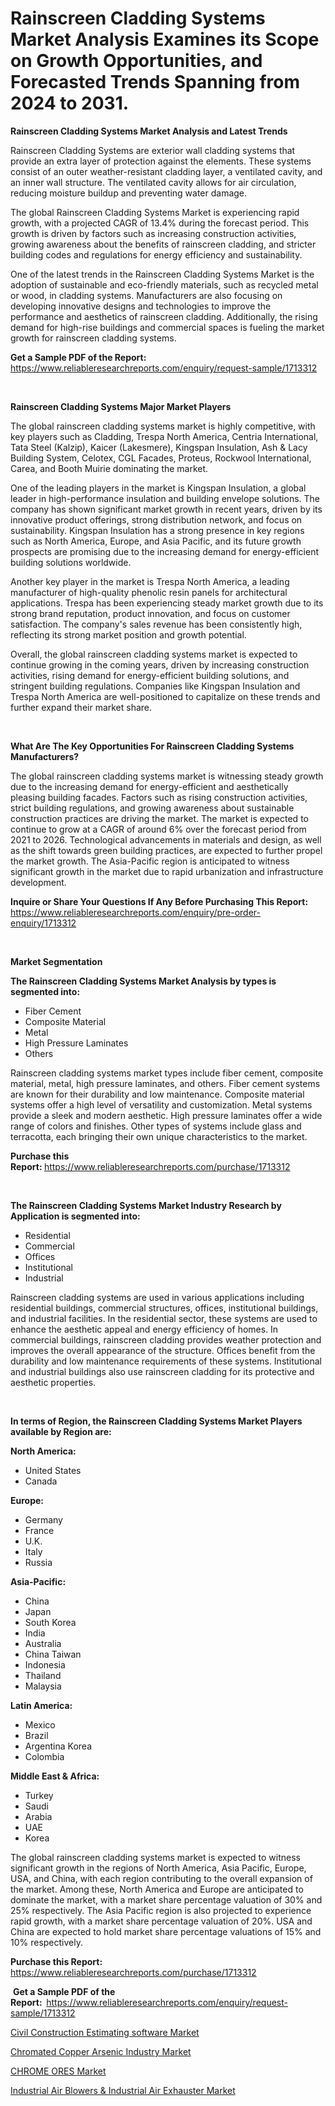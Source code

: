 <p><h1>Rainscreen Cladding Systems Market Analysis Examines its Scope on Growth Opportunities, and Forecasted Trends Spanning from 2024 to 2031.</h1></p><p><strong>Rainscreen Cladding Systems Market Analysis and Latest Trends</strong></p>
<p><p>Rainscreen Cladding Systems are exterior wall cladding systems that provide an extra layer of protection against the elements. These systems consist of an outer weather-resistant cladding layer, a ventilated cavity, and an inner wall structure. The ventilated cavity allows for air circulation, reducing moisture buildup and preventing water damage.</p><p>The global Rainscreen Cladding Systems Market is experiencing rapid growth, with a projected CAGR of 13.4% during the forecast period. This growth is driven by factors such as increasing construction activities, growing awareness about the benefits of rainscreen cladding, and stricter building codes and regulations for energy efficiency and sustainability.</p><p>One of the latest trends in the Rainscreen Cladding Systems Market is the adoption of sustainable and eco-friendly materials, such as recycled metal or wood, in cladding systems. Manufacturers are also focusing on developing innovative designs and technologies to improve the performance and aesthetics of rainscreen cladding. Additionally, the rising demand for high-rise buildings and commercial spaces is fueling the market growth for rainscreen cladding systems.</p></p>
<p><strong>Get a Sample PDF of the Report:&nbsp;</strong> <a href="https://www.reliableresearchreports.com/enquiry/request-sample/1713312">https://www.reliableresearchreports.com/enquiry/request-sample/1713312</a></p>
<p>&nbsp;</p>
<p><strong>Rainscreen Cladding Systems Major Market Players</strong></p>
<p><p>The global rainscreen cladding systems market is highly competitive, with key players such as Cladding, Trespa North America, Centria International, Tata Steel (Kalzip), Kaicer (Lakesmere), Kingspan Insulation, Ash & Lacy Building System, Celotex, CGL Facades, Proteus, Rockwool International, Carea, and Booth Muirie dominating the market.</p><p>One of the leading players in the market is Kingspan Insulation, a global leader in high-performance insulation and building envelope solutions. The company has shown significant market growth in recent years, driven by its innovative product offerings, strong distribution network, and focus on sustainability. Kingspan Insulation has a strong presence in key regions such as North America, Europe, and Asia Pacific, and its future growth prospects are promising due to the increasing demand for energy-efficient building solutions worldwide.</p><p>Another key player in the market is Trespa North America, a leading manufacturer of high-quality phenolic resin panels for architectural applications. Trespa has been experiencing steady market growth due to its strong brand reputation, product innovation, and focus on customer satisfaction. The company's sales revenue has been consistently high, reflecting its strong market position and growth potential.</p><p>Overall, the global rainscreen cladding systems market is expected to continue growing in the coming years, driven by increasing construction activities, rising demand for energy-efficient building solutions, and stringent building regulations. Companies like Kingspan Insulation and Trespa North America are well-positioned to capitalize on these trends and further expand their market share.</p></p>
<p>&nbsp;</p>
<p><strong>What Are The Key Opportunities For Rainscreen Cladding Systems Manufacturers?</strong></p>
<p><p>The global rainscreen cladding systems market is witnessing steady growth due to the increasing demand for energy-efficient and aesthetically pleasing building facades. Factors such as rising construction activities, strict building regulations, and growing awareness about sustainable construction practices are driving the market. The market is expected to continue to grow at a CAGR of around 6% over the forecast period from 2021 to 2026. Technological advancements in materials and design, as well as the shift towards green building practices, are expected to further propel the market growth. The Asia-Pacific region is anticipated to witness significant growth in the market due to rapid urbanization and infrastructure development.</p></p>
<p><strong>Inquire or Share Your Questions If Any Before Purchasing This Report:</strong> <a href="https://www.reliableresearchreports.com/enquiry/pre-order-enquiry/1713312">https://www.reliableresearchreports.com/enquiry/pre-order-enquiry/1713312</a></p>
<p>&nbsp;</p>
<p><strong>Market Segmentation</strong></p>
<p><strong>The Rainscreen Cladding Systems Market Analysis by types is segmented into:</strong></p>
<p><ul><li>Fiber Cement</li><li>Composite Material</li><li>Metal</li><li>High Pressure Laminates</li><li>Others</li></ul></p>
<p><p>Rainscreen cladding systems market types include fiber cement, composite material, metal, high pressure laminates, and others. Fiber cement systems are known for their durability and low maintenance. Composite material systems offer a high level of versatility and customization. Metal systems provide a sleek and modern aesthetic. High pressure laminates offer a wide range of colors and finishes. Other types of systems include glass and terracotta, each bringing their own unique characteristics to the market.</p></p>
<p><strong>Purchase this Report:&nbsp;</strong><a href="https://www.reliableresearchreports.com/purchase/1713312">https://www.reliableresearchreports.com/purchase/1713312</a></p>
<p>&nbsp;</p>
<p><strong>The Rainscreen Cladding Systems Market Industry Research by Application is segmented into:</strong></p>
<p><ul><li>Residential</li><li>Commercial</li><li>Offices</li><li>Institutional</li><li>Industrial</li></ul></p>
<p><p>Rainscreen cladding systems are used in various applications including residential buildings, commercial structures, offices, institutional buildings, and industrial facilities. In the residential sector, these systems are used to enhance the aesthetic appeal and energy efficiency of homes. In commercial buildings, rainscreen cladding provides weather protection and improves the overall appearance of the structure. Offices benefit from the durability and low maintenance requirements of these systems. Institutional and industrial buildings also use rainscreen cladding for its protective and aesthetic properties.</p></p>
<p>&nbsp;</p>
<p><strong>In terms of Region, the Rainscreen Cladding Systems Market Players available by Region are:</strong></p>
<p>
    <p> <strong> North America: </strong>
        <ul>
            <li>United States</li>
            <li>Canada</li>
        </ul>
        </p> 
    <p> <strong> Europe: </strong>
        <ul>
            <li>Germany</li>
            <li>France</li>
            <li>U.K.</li>
            <li>Italy</li>
            <li>Russia</li>
        </ul>
        </p> 
    <p> <strong> Asia-Pacific: </strong>
        <ul>
            <li>China</li>
            <li>Japan</li>
            <li>South Korea</li>
            <li>India</li>
            <li>Australia</li>
            <li>China Taiwan</li>
            <li>Indonesia</li>
            <li>Thailand</li>
            <li>Malaysia</li>
        </ul>
        </p> 
    <p> <strong> Latin America: </strong>
        <ul>
            <li>Mexico</li>
            <li>Brazil</li>
            <li>Argentina Korea</li>
            <li>Colombia</li>
        </ul>
        </p> 
    <p> <strong> Middle East & Africa: </strong>
        <ul>
            <li>Turkey</li>
            <li>Saudi</li>
            <li>Arabia</li>
            <li>UAE</li>
            <li>Korea</li>
        </ul>
    </p>
    </p>
<p><p>The global rainscreen cladding systems market is expected to witness significant growth in the regions of North America, Asia Pacific, Europe, USA, and China, with each region contributing to the overall expansion of the market. Among these, North America and Europe are anticipated to dominate the market, with a market share percentage valuation of 30% and 25% respectively. The Asia Pacific region is also projected to experience rapid growth, with a market share percentage valuation of 20%. USA and China are expected to hold market share percentage valuations of 15% and 10% respectively.</p></p>
<p><strong>Purchase this Report: </strong><a href="https://www.reliableresearchreports.com/purchase/1713312">https://www.reliableresearchreports.com/purchase/1713312</a></p>
<p>&nbsp;<strong>Get a Sample PDF of the Report:&nbsp;&nbsp;</strong><a href="https://www.reliableresearchreports.com/enquiry/request-sample/1713312">https://www.reliableresearchreports.com/enquiry/request-sample/1713312</a></p>
<p><strong></strong></p>
<p><p><a href="https://view.publitas.com/reportprime-1/civil-construction-estimating-software-market-size-reflecting-a-forecast-till-2031-market-by-type-by-application-and-by-geography/">Civil Construction Estimating software Market</a></p><p><a href="https://view.publitas.com/reportprime-1/global-chromated-copper-arsenic-industry-market-by-types-applications-and-major-players-with-regional-growth-rate-analysis-and-development-situation-from-2024-to-2031/">Chromated Copper Arsenic Industry Market</a></p><p><a href="https://view.publitas.com/reportprime-1/chrome-ores-market-challenges-opportunities-and-growth-drivers-and-major-market-players-forecasted-for-period-from-2024-2031/">CHROME ORES Market</a></p><p><a href="https://iodized-pantydraco-05c.notion.site/Industrial-Air-Blowers-Industrial-Air-Exhauster-Market-Size-Focuses-on-Market-Dynamics-In-Depth-A-8cb07b4887474778ad42070e7e754c61">Industrial Air Blowers & Industrial Air Exhauster Market</a></p></p>